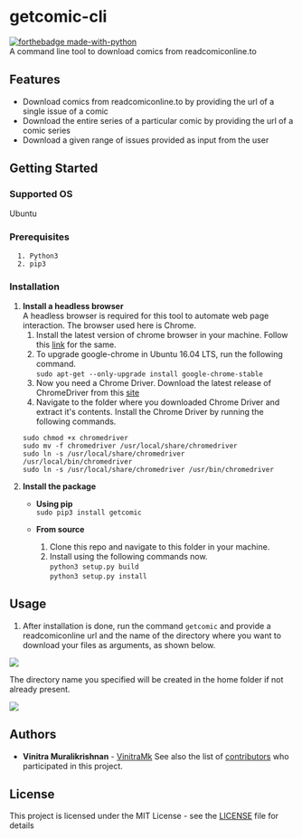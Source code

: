 # getcomic-cli 

[![forthebadge made-with-python](http://ForTheBadge.com/images/badges/made-with-python.svg)](https://www.python.org/)  
A command line tool to download comics from readcomiconline.to

## Features
* Download comics from readcomiconline.to by providing the url of a single issue of a comic 
* Download the entire series of a particular comic by providing the url of a comic series
* Download a given range of issues provided as input from the user

## Getting Started

### Supported OS
Ubuntu

### Prerequisites

```
  1. Python3
  2. pip3
```

### Installation

1. **Install a headless browser**    
A headless browser is required for this tool to automate web page interaction. The browser used here is Chrome. 
    1. Install the latest version of chrome browser in your machine. Follow this [link](https://gist.github.com/mrtns/78d15e3263b2f6a231fe) 
    for the same.
    2. To upgrade google-chrome in Ubuntu 16.04 LTS, run the following command.  
    `sudo apt-get --only-upgrade install google-chrome-stable`
    3. Now you need a Chrome Driver. Download the latest release of ChromeDriver from this [site](https://sites.google.com/a/chromium.org/chromedriver/home)
    4. Navigate to the folder where you downloaded Chrome Driver and extract it's contents. Install the Chrome Driver by running the following commands.  
    ```
    sudo chmod +x chromedriver
    sudo mv -f chromedriver /usr/local/share/chromedriver  
    sudo ln -s /usr/local/share/chromedriver /usr/local/bin/chromedriver
    sudo ln -s /usr/local/share/chromedriver /usr/bin/chromedriver
    ```
2. **Install the package**  
    * **Using pip**  
    `sudo pip3 install getcomic`  

    * **From source**   
        1. Clone this repo and navigate to this folder in your machine.  
        2. Install using the following commands now.   
            `python3 setup.py build`  
            `python3 setup.py install`  

## Usage 

1. After installation is done, run the command `getcomic` and provide a readcomiconline url and the name of the directory where you want to 
download your files as arguments, as shown below.

![](https://i.imgur.com/Wl8iNDP.png)  

The directory name you specified will be created in the home folder if not already present.

![](https://i.imgur.com/FPDnwsI.gif)


## Authors

* **Vinitra Muralikrishnan** - [VinitraMk](https://github.com/VinitraMk)
See also the list of [contributors](https://github.com/VinitraMk/getcomic-cli/contributors) who participated in this project.

## License

This project is licensed under the MIT License - see the [LICENSE](LICENSE) file for details


